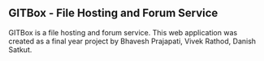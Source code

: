 GITBox - File Hosting and Forum Service
--------------------------------------------------

GITBox is a file hosting and forum service. This web application was created as a final year project
by Bhavesh Prajapati, Vivek Rathod, Danish Satkut.